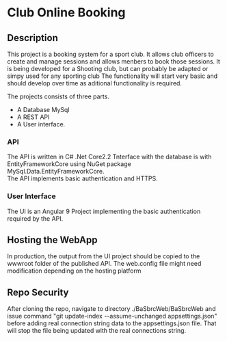 # Club Online Booking
## Description
This project is a booking system for a sport club. It allows club officers to create and manage sessions and allows menbers to book those sessions.
It is being developed for a Shooting club, but can probably be adapted or simpy used for any sporting club
The functionality will start very basic and should develop over time as aditional functionality is required.  
  
The projects consists of three parts.
 - A Database MySql
 - A REST API
 - A User interface.
### API
The API is written in C# .Net Core2.2
Tnterface with the database is with EntityFrameworkCore using NuGet package MySql.Data.EntityFrameworkCore.  
The API implements basic authentication and HTTPS.
### User Interface
The UI is an Angular 9 Project implementing the basic authentication required by the API.
## Hosting the WebApp
In production, the output from the UI project should be copied to the wwwroot folder of the published API.
The web.config file might need modification depending on the hosting platform
## Repo Security
After cloning the repo, navigate to directory ./BaSbrcWeb/BaSbrcWeb and issue command "git update-index --assume-unchanged appsettings.json" before adding real connection string data to the appsettings.json file. That will stop the file being updated with the real connections string.

